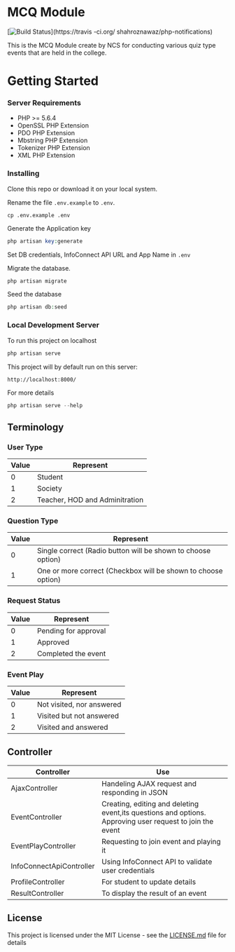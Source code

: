 # MCQ Module

[![Build Status](https://travis-ci.org/shahroznawaz/php-notifications.svg?branch=master)](https://travis -ci.org/ shahroznawaz/php-notifications)

This is the MCQ Module create by NCS for conducting various quiz type events that are held in the college.

# Getting Started

### Server Requirements
-   PHP >= 5.6.4
-   OpenSSL PHP Extension
-   PDO PHP Extension
-   Mbstring PHP Extension
-   Tokenizer PHP Extension
-   XML PHP Extension

### Installing

Clone this repo or download it on your local system.

Rename the file `.env.example` to `.env`.

```shell
cp .env.example .env
```

Generate the Application key

```php
php artisan key:generate
```

Set DB credentials, InfoConnect API URL and App Name in `.env`

Migrate the database.

```php
php artisan migrate
```

Seed the database

```php
php artisan db:seed
```

### Local Development Server

To run this project on localhost

```php
php artisan serve
```

This project will by default run on this server:

```
http://localhost:8000/
```

For more details
```php
php artisan serve --help
```

## Terminology
### User Type
|Value|Represent|
|--|--|
|0|Student|
|1|Society|
|2|Teacher, HOD and Adminitration|
### Question Type
|Value|Represent|
|--|--|
|0|Single correct (Radio button will be shown to choose option)|
|1|One or more correct (Checkbox will be shown to choose option)|
### Request Status
|Value|Represent|
|--|--|
|0|Pending for approval|
|1|Approved|
|2|Completed the event|
### Event Play
|Value|Represent|
|--|--|
|0|Not visited, nor answered|
|1|Visited but not answered|
|2|Visited and answered|


## Controller
|Controller|Use|
|--|--|
|AjaxController|Handeling AJAX request and responding in JSON|
|EventController|Creating, editing and deleting event,its questions and options. Approving user request to join the event|
|EventPlayController|Requesting to join event and playing it|
|InfoConnectApiController|Using InfoConnect API to validate user credentials|
|ProfileController|For student to update details|
|ResultController|To display the result of an event|

## License

This project is licensed under the MIT License - see the  [LICENSE.md](https://github.com/ncs-jss/Proj_mx02/blob/master/LICENSE.md)  file for details

